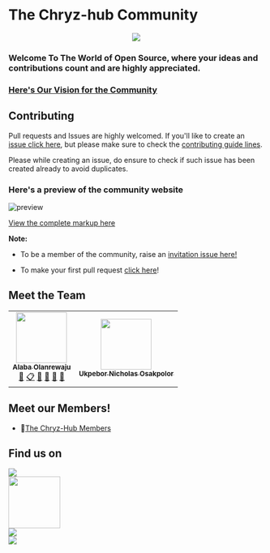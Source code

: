 # The Chryz-hub Community 

<p align="center"><img src="https://avatars.githubusercontent.com/u/78741698?s=200&v=4" /></p>

### Welcome To The World of Open Source, where your ideas and contributions count and are highly appreciated.

### [Here's Our Vision for the Community](https://github.com/chryz-hub/chryz-hub.github.io/blob/master/vision.md)

<!-- ## Table of Projects

- Projects name [repository list](https://github.com/chryz-hub) -->

## Contributing

Pull requests and Issues are highly welcomed. If you'll like to create an [issue click here](https://github.com/chryz-hub/chryz-hub.github.io/issues), but please make sure to check the [contributing guide lines](CONTRIBUTING.md). 

Please while creating an issue, do ensure to check if such issue has been created already to avoid duplicates.

### Here's a preview of the community website

![preview](https://jomefavourite.github.io/Images/preview-chryz_hub.png)

[View the complete markup here](https://www.figma.com/file/N8ef18pNNEN6Hkht2r44nZ/Chryz-hub?node-id=126%3A22)


**Note:**

- To be a member of the community, raise an [invitation issue here!](https://github.com/chryz-hub/chryz-hub.github.io/issues/new?assignees=&labels=invite+me+to+the+organisation&template=invitation.md&title=Please+invite+me+to+the+GitHub+Community+Organization)

- To make your first pull request [click here](https://github.com/chryz-hub/opensource-4-everyone/blob/master/My-PR-Contribution-Practice.md)!

<!-- ## My Latest Blog Posts 👇 -->

<!-- HASHNODE_BLOG:START -->

## Meet the Team

<!-- CHRYZ-HUB-TEAM-LIST:START - Do not remove or modify this section -->
<!-- prettier-ignore-start -->
<!-- markdownlint-disable -->
<table>
  <tr>
    <td align="center"><a href="https://github.com/chryzcodez"><img src="https://avatars.githubusercontent.com/u/77321169?s=460&u=8d89312a1109aac0294da55965e5d8cd39032d11&v=4" width="100px;" alt=""/><br /><sub><b>Alaba Olanrewaju</b></sub></a><br /><a href="https://github.com/chryz-hub/chryz-hub.github.io/commits?author=chryzcodez" title="Documentation">📖</a></a> <a href="https://github.com/chryz-hub/chryz-hub.github.io#eventOrganizing-chryzcodez" title="Event Organizing">📋</a> <a href="https://github.com/chryz-hub/chryz-hub.github.io#ideas-chryzcodez" title="Ideas, Planning, & Feedback">🤔</a> <a href="https://github.com/chryz-hub/chryz-hub.github.io#projectManagement-chryzcodez" title="Project Management">📆</a> <a href="https://github.com/chryz-hub/opensource-4-everyone/pulls?q=is%3Apr+reviewed-by%3Achryzcodez" title="Reviewed Pull Requests">👀</a> <a href="https://github.com/chryz-hub/chryz-hub.github.io#talk-chryzcodez" title="Talks">📢</a></td>
     <td align="center"><a href="https://github.com/Ukpebor"><img src="https://avatars.githubusercontent.com/u/65134147?s=400&u=6137c3f5e28a0460fd0698dde77d50693b4bcdc2&v=4" width="100px;" alt=""/><br /><sub><b>Ukpebor Nicholas Osakpolor</b></sub></a><br /></td>
   </tr>
</table>

<!-- markdownlint-enable -->
<!-- prettier-ignore-end -->

<!-- ALL-CONTRIBUTORS-LIST:END -->

## Meet our Members!

- 👯[The Chryz-Hub Members](https://github.com/chryz-hub/chryz-hub.github.io/blob/master/MEMBERS.md)

## Find us on

<a href="https://discord.gg/c6RhGwcP5b"><img src="https://img.shields.io/badge/Discord-7289DA?style=for-the-badge&logo=discord&logoColor=white"></a><br>
<a href="https://github.com/chryz-hub"><img src="https://img.shields.io/badge/GitHub-100000?style=for-the-badge&logo=github&logoColor=white" width="102px"></a><br>
<a href="https://youtube.com/channel/UCxro6LYOp3pmmuWDPMg-p1Q"><img src="https://img.shields.io/badge/YouTube-FF0000?style=for-the-badge&logo=youtube&logoColor=white"></a><br>
<a href="https://twitter.com/ChryzHub">
<img src="https://img.shields.io/twitter/url?label=twitter&logo=twitter&style=for-the-badge&url=https%3A%2F%2Ftwitter.com%2FChryzHub">
</a>
